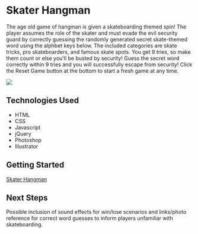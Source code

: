 # Skater Hangman

The age old game of hangman is given a skateboarding themed spin! The player assumes the role of the skater and must evade the evil security guard by correctly guessing the randomly generated secret skate-themed word using the alphbet keys below. The included categories are skate tricks, pro skateboarders, and famous skate spots. You get 9 tries, so make them count or else you'll be busted by security! Guess the secret word correctly within 9 tries and you will successfully escape from security! Click the Reset Game button at the bottom to start a fresh game at any time.

<img src="http://i.imgur.com/hCYTMAu.jpg">

## Technologies Used
* HTML
* CSS
* Javascript
* jQuery
* Photoshop
* Illustrator

## Getting Started
[Skater Hangman](https://quocbdo.github.io/hangman/)

## Next Steps
Possible inclusion of sound effects for win/lose scenarios and links/photo reference for correct word guesses to inform players unfamiliar with skateboarding.
